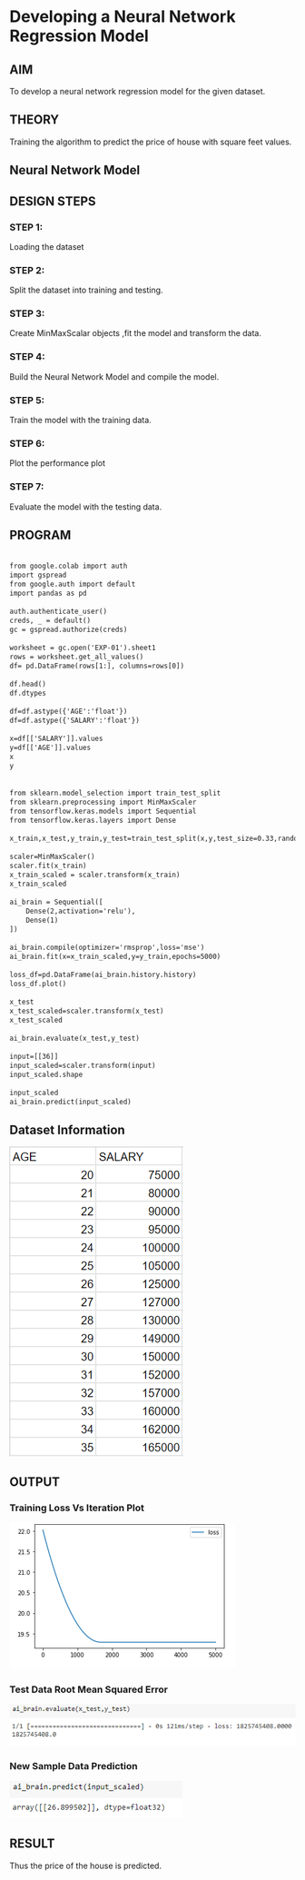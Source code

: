 # Developing a Neural Network Regression Model

## AIM

To develop a neural network regression model for the given dataset.

## THEORY

Training the algorithm to predict the price of house with square feet values.

## Neural Network Model



## DESIGN STEPS

### STEP 1:

Loading the dataset

### STEP 2:

Split the dataset into training and testing.

### STEP 3:

Create MinMaxScalar objects ,fit the model and transform the data.

### STEP 4:

Build the Neural Network Model and compile the model.

### STEP 5:

Train the model with the training data.

### STEP 6:

Plot the performance plot

### STEP 7:

Evaluate the model with the testing data.

## PROGRAM
```

from google.colab import auth
import gspread
from google.auth import default
import pandas as pd

auth.authenticate_user()
creds, _ = default()
gc = gspread.authorize(creds)

worksheet = gc.open('EXP-01').sheet1
rows = worksheet.get_all_values()
df= pd.DataFrame(rows[1:], columns=rows[0])

df.head()
df.dtypes

df=df.astype({'AGE':'float'})
df=df.astype({'SALARY':'float'})

x=df[['SALARY']].values
y=df[['AGE']].values
x
y


from sklearn.model_selection import train_test_split
from sklearn.preprocessing import MinMaxScaler
from tensorflow.keras.models import Sequential
from tensorflow.keras.layers import Dense

x_train,x_test,y_train,y_test=train_test_split(x,y,test_size=0.33,random_state=50)

scaler=MinMaxScaler()
scaler.fit(x_train)
x_train_scaled = scaler.transform(x_train)
x_train_scaled

ai_brain = Sequential([
    Dense(2,activation='relu'),
    Dense(1)
])

ai_brain.compile(optimizer='rmsprop',loss='mse')
ai_brain.fit(x=x_train_scaled,y=y_train,epochs=5000) 

loss_df=pd.DataFrame(ai_brain.history.history)
loss_df.plot()

x_test
x_test_scaled=scaler.transform(x_test)
x_test_scaled

ai_brain.evaluate(x_test,y_test)

input=[[36]]
input_scaled=scaler.transform(input)
input_scaled.shape

input_scaled
ai_brain.predict(input_scaled) 
``` 
## Dataset Information

![OP-01](snip-1.PNG)

## OUTPUT

### Training Loss Vs Iteration Plot

![OP-2](snip-2.PNG)

### Test Data Root Mean Squared Error

![OP-3](snip-3.PNG)
### New Sample Data Prediction

![OP-4](snip-4.PNG)


## RESULT
Thus the price of the house is predicted.